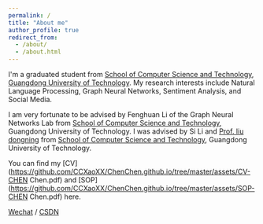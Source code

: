```yaml
---
permalink: /
title: "About me"
author_profile: true
redirect_from: 
  - /about/
  - /about.html
---
```


I'm a graduated student from [School of Computer Science and Technology](https://cs.gdut.edu.cn/English/About_us.htm), [Guangdong University of Technology](https://english.gdut.edu.cn/). My research interests include Natural Language Processing, Graph Neural Networks, Sentiment Analysis, and Social Media.

I am very fortunate to be advised by Fenghuan Li of the Graph Neural Networks Lab from [School of Computer Science and Technology](https://cs.gdut.edu.cn/English/About_us.htm), Guangdong University of Technology. I was advised by Si Li and [Prof. liu dongning](https://www.scholat.com/liudn.en) from [School of Computer Science and Technology](https://cs.gdut.edu.cn/English/About_us.htm), Guangdong University of Technology.

You can find my [CV](https://github.com/CCXaoXX/ChenChen.github.io/tree/master/assets/CV-CHEN Chen.pdf) and [SOP](https://github.com/CCXaoXX/ChenChen.github.io/tree/master/assets/SOP-CHEN Chen.pdf) here.

[Wechat](https://github.com/CCXaoXX/ChenChen.github.io/tree/master/images/wechat.jpg) / [CSDN](https://blog.csdn.net/m0_53382422)
